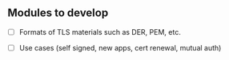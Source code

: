 ## Modules to develop
 - [ ] Formats of TLS materials such as DER, PEM, etc.
 - [ ] Use cases (self signed, new apps, cert renewal, mutual auth)

